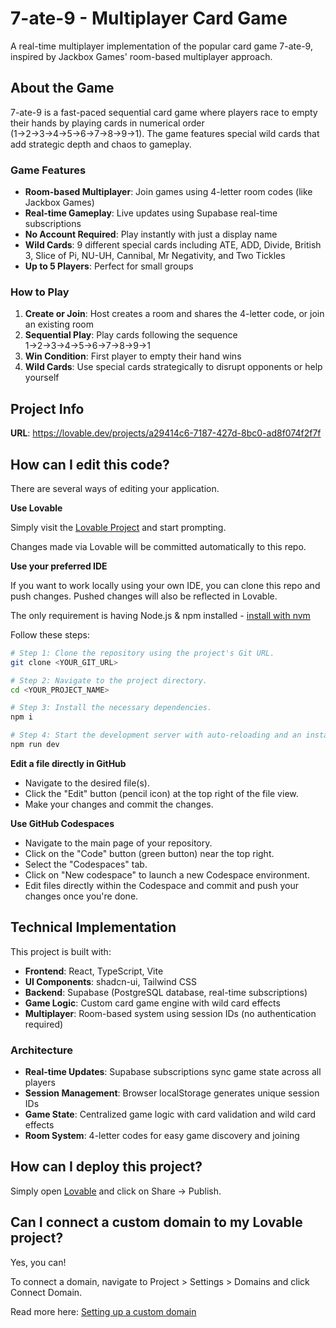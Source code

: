 # 7-ate-9 - Multiplayer Card Game

A real-time multiplayer implementation of the popular card game 7-ate-9, inspired by Jackbox Games' room-based multiplayer approach.

## About the Game

7-ate-9 is a fast-paced sequential card game where players race to empty their hands by playing cards in numerical order (1→2→3→4→5→6→7→8→9→1). The game features special wild cards that add strategic depth and chaos to gameplay.

### Game Features

- **Room-based Multiplayer**: Join games using 4-letter room codes (like Jackbox Games)
- **Real-time Gameplay**: Live updates using Supabase real-time subscriptions
- **No Account Required**: Play instantly with just a display name
- **Wild Cards**: 9 different special cards including ATE, ADD, Divide, British 3, Slice of Pi, NU-UH, Cannibal, Mr Negativity, and Two Tickles
- **Up to 5 Players**: Perfect for small groups

### How to Play

1. **Create or Join**: Host creates a room and shares the 4-letter code, or join an existing room
2. **Sequential Play**: Play cards following the sequence 1→2→3→4→5→6→7→8→9→1
3. **Win Condition**: First player to empty their hand wins
4. **Wild Cards**: Use special cards strategically to disrupt opponents or help yourself

## Project Info

**URL**: https://lovable.dev/projects/a29414c6-7187-427d-8bc0-ad8f074f2f7f

## How can I edit this code?

There are several ways of editing your application.

**Use Lovable**

Simply visit the [Lovable Project](https://lovable.dev/projects/a29414c6-7187-427d-8bc0-ad8f074f2f7f) and start prompting.

Changes made via Lovable will be committed automatically to this repo.

**Use your preferred IDE**

If you want to work locally using your own IDE, you can clone this repo and push changes. Pushed changes will also be reflected in Lovable.

The only requirement is having Node.js & npm installed - [install with nvm](https://github.com/nvm-sh/nvm#installing-and-updating)

Follow these steps:

```sh
# Step 1: Clone the repository using the project's Git URL.
git clone <YOUR_GIT_URL>

# Step 2: Navigate to the project directory.
cd <YOUR_PROJECT_NAME>

# Step 3: Install the necessary dependencies.
npm i

# Step 4: Start the development server with auto-reloading and an instant preview.
npm run dev
```

**Edit a file directly in GitHub**

- Navigate to the desired file(s).
- Click the "Edit" button (pencil icon) at the top right of the file view.
- Make your changes and commit the changes.

**Use GitHub Codespaces**

- Navigate to the main page of your repository.
- Click on the "Code" button (green button) near the top right.
- Select the "Codespaces" tab.
- Click on "New codespace" to launch a new Codespace environment.
- Edit files directly within the Codespace and commit and push your changes once you're done.

## Technical Implementation

This project is built with:

- **Frontend**: React, TypeScript, Vite
- **UI Components**: shadcn-ui, Tailwind CSS  
- **Backend**: Supabase (PostgreSQL database, real-time subscriptions)
- **Game Logic**: Custom card game engine with wild card effects
- **Multiplayer**: Room-based system using session IDs (no authentication required)

### Architecture

- **Real-time Updates**: Supabase subscriptions sync game state across all players
- **Session Management**: Browser localStorage generates unique session IDs  
- **Game State**: Centralized game logic with card validation and wild card effects
- **Room System**: 4-letter codes for easy game discovery and joining

## How can I deploy this project?

Simply open [Lovable](https://lovable.dev/projects/a29414c6-7187-427d-8bc0-ad8f074f2f7f) and click on Share -> Publish.

## Can I connect a custom domain to my Lovable project?

Yes, you can!

To connect a domain, navigate to Project > Settings > Domains and click Connect Domain.

Read more here: [Setting up a custom domain](https://docs.lovable.dev/tips-tricks/custom-domain#step-by-step-guide)
